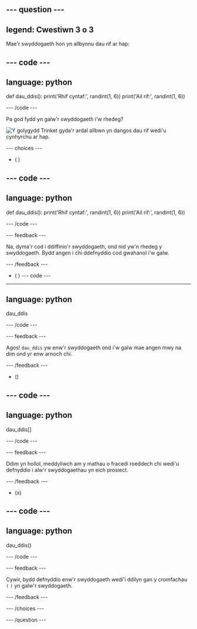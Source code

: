 --- question ---
---
legend: Cwestiwn 3 o 3
---

Mae'r swyddogaeth hon yn allbynnu dau rif ar hap:

--- code ---
---
language: python
---

def dau_ddis(): print('Rhif cyntaf:', randint(1, 6)) print('Ail rif:', randint(1, 6))

--- /code ---

Pa god fydd yn galw'r swyddogaeth i'w rhedeg?

![Y golygydd Trinket gyda'r ardal allbwn yn dangos dau rif wedi'u cynhyrchu ar hap.](images/quiz3.png)

--- choices ---

- ( )

--- code ---
---
language: python
---

def dau_ddis(): print('Rhif cyntaf:', randint(1, 6)) print('Ail rif:', randint(1, 6))

--- /code ---

 --- feedback ---

 Na, dyma'r cod i ddiffinio'r swyddogaeth, ond nid yw'n rhedeg y swyddogaeth. Bydd angen i chi ddefnyddio cod gwahanol i'w galw.

 --- /feedback ---

- ( ) --- code ---
---
language: python
---

dau_ddis

--- /code ---

 --- feedback ---

Agos! `dau_ddis` yw enw'r swyddogaeth ond i'w galw mae angen mwy na dim ond yr enw arnoch chi.

 --- /feedback ---

- ()

--- code ---
---
language: python
---

dau_ddis[]

--- /code ---

 --- feedback ---

 Ddim yn hollol, meddyliwch am y mathau o fracedi roeddech chi wedi'u defnyddio i alw'r swyddogaethau yn eich prosiect.

 --- /feedback ---

- (x)

--- code ---
---
language: python
---

dau_ddis()

--- /code ---

 --- feedback ---

 Cywir, bydd defnyddio enw'r swyddogaeth wedi'i ddilyn gan y cromfachau `(` `)` yn galw'r swyddogaeth.

 --- /feedback ---

--- /choices ---

--- /question ---
